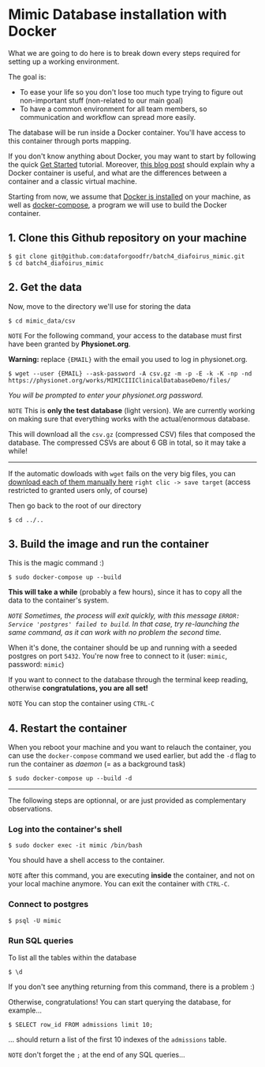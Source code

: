 # Mimic Database installation with Docker

What we are going to do here is to break down every steps required for setting up a working environment. 

The goal is:
* To ease your life so you don't lose too much type trying to figure out non-important stuff (non-related to our main goal)
* To have a common environment for all team members, so communication and workflow can spread more easily.

The database will be run inside a Docker container. You'll have access to this container through ports mapping.

If you don't know anything about Docker, you may want to start by following the quick [Get Started](https://docs.docker.com/get-started/) tutorial. Moreover, [this blog post](https://blog.docker.com/2016/03/containers-are-not-vms/) should explain why a Docker container is useful, and what are the differences between a container and a classic virtual machine.

Starting from now, we assume that [Docker is installed](https://docs.docker.com/install/) on your machine, as well as [docker-compose](https://docs.docker.com/compose/install/), a program we will use to build the Docker container.

## 1. Clone this Github repository on your machine

    $ git clone git@github.com:dataforgoodfr/batch4_diafoirus_mimic.git
    $ cd batch4_diafoirus_mimic
    
## 2. Get the data
Now, move to the directory we'll use for storing the data
    
    $ cd mimic_data/csv
    
`NOTE` For the following command, your access to the database must first have been granted by **Physionet.org**.

**Warning:** replace `{EMAIL}` with the email you used to log in physionet.org.

    $ wget --user {EMAIL} --ask-password -A csv.gz -m -p -E -k -K -np -nd https://physionet.org/works/MIMICIIIClinicalDatabaseDemo/files/ 

*You will be prompted to enter your physionet.org password.*

`NOTE` This is **only the test database** (light version). We are currently working on making sure that everything works with the actual/enormous database.

This will download all the `csv.gz` (compressed CSV) files that composed the database. The compressed CSVs are about 6 GB in total, so it may take a while!

---

If the automatic dowloads with `wget` fails on the very big files, you can [download each of them manually here](https://physionet.org/works/MIMICIIIClinicalDatabase/files/) `right clic -> save target` (access restricted to granted users only, of course)

Then go back to the root of our directory

    $ cd ../..
    
## 3. Build the image and run the container

This is the magic command :)

    $ sudo docker-compose up --build

**This will take a while** (probably a few hours), since it has to copy all the data to the container's system. 

*`NOTE` Sometimes, the process will exit quickly, with this message `ERROR: Service 'postgres' failed to build`. In that case, try re-launching the same command, as it can work with no problem the second time.*

When it's done, the container should be up and running with a seeded postgres on port `5432`. You're now free to connect to it (user: `mimic`, password: `mimic`)

If you want to connect to the database through the terminal keep reading, otherwise **congratulations, you are all set!**

`NOTE` You can stop the container using `CTRL-C` 
## 4. Restart the container
When you reboot your machine and you want to relauch the container, you can use the `docker-compose` command we used earlier, but add the `-d` flag to run the container as *daemon* (= as a background task)

    $ sudo docker-compose up --build -d

----------------
The following steps are optionnal, or are just provided as complementary observations.

### Log into the container's shell

    $ sudo docker exec -it mimic /bin/bash
    
You should have a shell access to the container. 

`NOTE` after this command, you are executing **inside** the container, and not on your local machine anymore. You can exit the container with `CTRL-C`.
    
### Connect to postgres

    $ psql -U mimic
    
### Run SQL queries
To list all the tables within the database

    $ \d 
    
If you don't see anything returning from this command, there is a problem :)

Otherwise, congratulations! You can start querying the database, for example...
  
    $ SELECT row_id FROM admissions limit 10;

... should return a list of the first 10 indexes of the `admissions` table.

`NOTE` don't forget the `;` at the end of any SQL queries...
